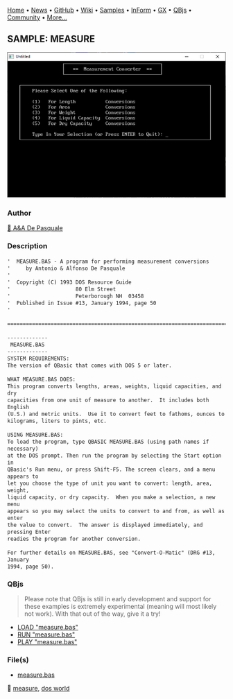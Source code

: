 [Home](https://qb64.com) • [News](../../news.md) • [GitHub](https://github.com/QB64Official/qb64) • [Wiki](https://github.com/QB64Official/qb64/wiki) • [Samples](../../samples.md) • [InForm](../../inform.md) • [GX](../../gx.md) • [QBjs](../../qbjs.md) • [Community](../../community.md) • [More...](../../more.md)

## SAMPLE: MEASURE

![screenshot.png](img/screenshot.png)

### Author

[🐝 A&A De Pasquale](../a&a-de-pasquale.md) 

### Description

```text
'  MEASURE.BAS - A program for performing measurement conversions
'     by Antonio & Alfonso De Pasquale
'
'  Copyright (C) 1993 DOS Resource Guide
'                     80 Elm Street
'                     Peterborough NH  03458
'  Published in Issue #13, January 1994, page 50
'

==============================================================================

-------------
 MEASURE.BAS
-------------
SYSTEM REQUIREMENTS:
The version of QBasic that comes with DOS 5 or later.

WHAT MEASURE.BAS DOES:
This program converts lengths, areas, weights, liquid capacities, and dry 
capacities from one unit of measure to another.  It includes both English 
(U.S.) and metric units.  Use it to convert feet to fathoms, ounces to 
kilograms, liters to pints, etc.

USING MEASURE.BAS:
To load the program, type QBASIC MEASURE.BAS (using path names if necessary) 
at the DOS prompt. Then run the program by selecting the Start option in 
QBasic's Run menu, or press Shift-F5. The screen clears, and a menu appears to 
let you choose the type of unit you want to convert: length, area, weight, 
liquid capacity, or dry capacity.  When you make a selection, a new menu 
appears so you may select the units to convert to and from, as well as enter 
the value to convert.  The answer is displayed immediately, and pressing Enter 
readies the program for another conversion.

For further details on MEASURE.BAS, see "Convert-O-Matic" (DRG #13, January 
1994, page 50).
```

### QBjs

> Please note that QBjs is still in early development and support for these examples is extremely experimental (meaning will most likely not work). With that out of the way, give it a try!

* [LOAD "measure.bas"](https://v6p9d9t4.ssl.hwcdn.net/html/6029471/index.html?src=https://qb64.com/samples/measure/src/measure.bas)
* [RUN "measure.bas"](https://v6p9d9t4.ssl.hwcdn.net/html/6029471/index.html?mode=auto&src=https://qb64.com/samples/measure/src/measure.bas)
* [PLAY "measure.bas"](https://v6p9d9t4.ssl.hwcdn.net/html/6029471/index.html?mode=play&src=https://qb64.com/samples/measure/src/measure.bas)

### File(s)

* [measure.bas](src/measure.bas)

🔗 [measure](../measure.md), [dos world](../dos-world.md)
